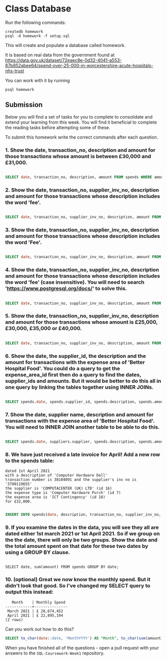 # Class Database
Run the following commands:
```
createdb homework
psql -d homework -f setup.sql
```
This will create and populate a database called homework.

It is based on real data from the government found at
https://data.gov.uk/dataset/72eaec8e-0d32-4041-a553-87b852abee64/spend-over-25-000-in-worcestershire-acute-hospitals-nhs-trust

You can work with it by running
```
psql homework
```
## Submission

Below you will find a set of tasks for you to complete to consolidate and extend your learning from this week. You will find it beneficial to complete the reading tasks before attempting some of these.

To submit this homework write the correct commands after each question.

### 1. Show the date, transaction_no, description and amount for those transactions whose amount is between £30,000 and £31,000.
```sql

SELECT date, transaction_no, description, amount FROM spends WHERE amount BETWEEN 30000 AND 31000;


```
### 2. Show the date, transaction_no, supplier_inv_no, description and amount for those transactions whose description includes the word 'fee'.
```sql

SELECT date, transaction_no, supplier_inv_no, description, amount FROM spends WHERE description LIKE '%fee%';

```
### 3. Show the date, transaction_no, supplier_inv_no, description and amount for those transactions whose description includes the word 'Fee'.
```sql

SELECT date, transaction_no, supplier_inv_no, description, amount FROM spends WHERE description LIKE '%fee%';

```
### 4. Show the date, transaction_no, supplier_inv_no, description and amount for those transactions whose description includes the word 'fee' (case insensitive). You will need to search 'https://www.postgresql.org/docs/' to solve this.
```sql

SELECT date, transaction_no, supplier_inv_no, description, amount FROM spends WHERE lower(description) LIKE '%fee%';

```
### 5. Show the date, transaction_no, supplier_inv_no, description and amount for those transactions whose amount is £25,000, £30,000, £35,000 or £40,000.
```sql

SELECT date, transaction_no, supplier_inv_no, description, amount FROM spends WHERE amount IN (25000, 30000, 35000, 40000);

```
### 6. Show the date, the supplier_id, the description and the amount for transactions with the expense area of 'Better Hospital Food'. You could do a query to get the expense_area_id first then do a query to find the dates, supplier_ids and amounts. But it would be better to do this all in one query by linking the tables together using INNER JOINs.
```sql

SELECT spends.date, spends.supplier_id, spends.description, spends.amount FROM spends INNER JOIN expense_areas ON spends.expense_area_id = expense_areas.id WHERE expense_areas.expense_area = 'Better Hospital Food'; 

```
### 7. Show the date, supplier name, description and amount for transactions with the expense area of 'Better Hospital Food'. You will need to INNER JOIN another table to be able to do this.
```sql

SELECT spends.date, suppliers.supplier, spends.description, spends.amount FROM spends INNER JOIN expense_areas ON spends.expense_area_id = expense_areas.id INNER JOIN suppliers ON spends.supplier_id = suppliers.id WHERE expense_areas.expense_area = 'Better Hospital Food';

```
### 8. We have just received a late invoice for April! Add a new row to the spends table:
    dated 1st April 2021
    with a description of 'Computer Hardware Dell'
    transaction number is 38104091 and the supplier's inv no is '3780119655'
    the supplier is 'COMPUTACENTER (UK) LTD' (id 16)
    the expense type is 'Computer Hardware Purch' (id 7)
    the expense area is 'ICT Contingency' (id 18)
    for £32,000.
```sql

INSERT INTO spends(date, description, transaction_no, supplier_inv_no, supplier_id, expense_type_id, expense_area_id, amount) VALUES ('2021-04-01', 'Computer Hardware Dell', 38104091, 3780119655, 16, 7, 18, 32000); 


```
### 9. If you examine the dates in the data, you will see they all are dated either 1st march 2021 or 1st April 2021. So if we group on the the date, there will only be two groups. Show the date and the total amount spent on that date for these two dates by using a GROUP BY clause.
```sq

SELECT date, sum(amount) FROM spends GROUP BY date;

```
### 10. (optional) Great we now know the monthly spend. But it didn't look that good. So I've changed my SELECT query to output this instead:
```
   Month    | Monthly Spend 
------------+---------------
 March 2021 | £ 28,674,452
 April 2021 | £ 22,895,194
(2 rows)
```
Can you work out how to do this?

```sql
SELECT to_char(date::date, 'MonthYYYY') AS "Month", to_char(sum(amount), '£9G999G999G999') AS "Monthly Spend" FROM spends GROUP BY date;
```

When you have finished all of the questions - open a pull request with your answers to the `SQL-Coursework-Week1` repository.
